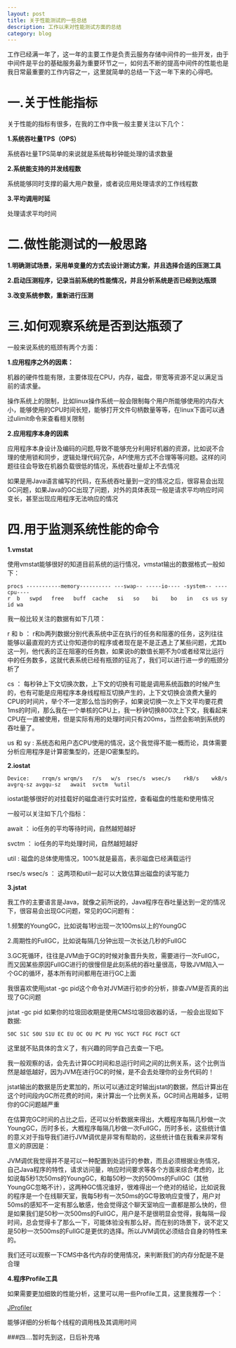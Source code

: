 ```yaml
---
layout: post
title: 关于性能测试的一些总结
description: 工作以来对性能测试方面的总结
category: blog
---
```


工作已经满一年了，这一年的主要工作是负责云服务存储中间件的一些开发，由于中间件是平台的基础服务最为重要环节之一，如何去不断的提高中间件的性能也是我日常最重要的工作内容之一，这里就简单的总结一下这一年下来的心得吧。

一.关于性能指标
======

关于性能的指标有很多，在我的工作中我一般主要关注以下几个：

**1.系统吞吐量TPS（OPS）**

系统吞吐量TPS简单的来说就是系统每秒钟能处理的请求数量

**2.系统能支持的并发线程数**

系统能够同时支撑的最大用户数量，或者说应用处理请求的工作线程数

**3.平均调用时延**

处理请求平均时间

二.做性能测试的一般思路
=======

**1.明确测试场景，采用单变量的方式去设计测试方案，并且选择合适的压测工具**

**2.启动压测程序，记录当前系统的性能情况，并且分析系统是否已经到达瓶颈**

**3.改变系统参数，重新进行压测**

三.如何观察系统是否到达瓶颈了
=======

一般来说系统的瓶颈有两个方面：

**1.应用程序之外的因素：**

机器的硬件性能有限，主要体现在CPU，内存，磁盘，带宽等资源不足以满足当前的请求量。

操作系统上的限制，比如linux操作系统一般会限制每个用户所能够使用的内存大小，能够使用的CPU时间长短，能够打开文件句柄数量等等，在linux下面可以通过ulimit命令来查看相关限制

**2.应用程序本身的因素**

应用程序本身设计及编码的问题,导致不能够充分利用好机器的资源，比如说不合理的使用锁和同步，逻辑处理代码冗杂，API使用方式不合理等等问题。这样的问题往往会导致在机器负载很低的情况，系统吞吐量却上不去情况

如果是用Java语言编写的代码，在系统吞吐量到一定的情况之后，很容易会出现GC问题，如果Java的GC出现了问题，对外的具体表现一般是请求平均响应时间变长，甚至出现应用程序无法响应的情况

四.用于监测系统性能的命令
=======

**1.vmstat**

使用vmstat能够很好的知道目前系统的运行情况，vmstat输出的数据格式一般如下：

    procs -----------memory---------- ---swap-- -----io---- -system-- ----cpu----
    r  b   swpd   free   buff  cache   si   so    bi    bo   in   cs us sy id wa

我一般比较关注的数据有如下几项：

r 和 b ： r和b两列数据分别代表系统中正在执行的任务和阻塞的任务，这列往往能够以最直观的方式让你知道你的程序或者现在是不是正遇上了某些问题，尤其b这一列，他代表的正在阻塞的任务数，如果说b的数值长期不为0或者经常比运行中的任务数多，这就代表系统已经有瓶颈的征兆了，我们可以进行进一步的瓶颈分析了

cs ： 每秒钟上下文切换次数，上下文的切换有可能是调用系统函数的时候产生的，也有可能是应用程序本身线程相互切换产生的，上下文切换会浪费大量的CPU的时间片，举个不一定那么恰当的例子，如果说切换一次上下文平均要花费1ms的时间，那么我在一个单核的CPU上，我一秒钟切换800次上下文，我看起来CPU在一直被使用，但是实际有用的处理时间只有200ms，当然会影响到系统的吞吐量了。

us 和 sy : 系统态和用户态CPU使用的情况，这个我觉得不能一概而论，具体需要
分析应用程序是计算密集型的，还是IO密集型的。

**2.iostat**

    Device:    rrqm/s wrqm/s   r/s   w/s  rsec/s  wsec/s    rkB/s    wkB/s avgrq-sz avgqu-sz   await  svctm  %util

iostat能够很好的对挂载好的磁盘进行实时监控，查看磁盘的性能和使用情况

一般可以关注如下几个指标：

await ： io任务的平均等待时间，自然越短越好

svctm ： io任务的平均处理时间，自然越短越好

util : 磁盘的总体使用情况，100%就是最高，表示磁盘已经满载运行

rsec/s  wsec/s ： 这两项和util一起可以大致估算出磁盘的读写能力

**3.jstat**

我工作的主要语言是Java，就像之前所说的，Java程序在吞吐量达到一定的情况下，很容易会出现GC问题，常见的GC问题有：

1.频繁的YoungGC，比如说每1秒出现一次100ms以上的YoungGC

2.周期性的FullGC，比如说每隔几分钟出现一次长达几秒的FullGC

3.GC死循环，往往是JVM由于GC的时候对象晋升失败，需要进行一次FullGC，而又因某些原因FullGC进行的很慢但是此刻系统的吞吐量很高，导致JVM陷入一个GC的循环，基本所有时间都用在进行GC上面

我很喜欢使用jstat -gc pid这个命令对JVM进行初步的分析，排查JVM是否真的出现了GC问题

jstat -gc pid 如果你的垃圾回收期是使用CMS垃圾回收器的话，一般会出现如下数据:

    S0C S1C S0U S1U EC EU OC OU PC PU YGC YGCT FGC FGCT GCT

这里就不贴具体的含义了，有兴趣的同学自己去查一下吧。

我一般观察的话，会先去计算GC时间和总运行时间之间的比例关系，这个比例当然是越低越好，因为JVM在进行GC的时候，是不会去处理你的业务代码的！

jstat输出的数据是历史累加的，所以可以通过定时输出jstat的数据，然后计算出在这个时间段内GC所花费的时间，来计算出一个比例关系，GC时间占用越多，证明你的GC问题越严重

在估算完GC时间的占比之后，还可以分析数据来得出，大概程序每隔几秒做一次YoungGC，历时多长，大概程序每隔几秒做一次FullGC，历时多长，这些统计值的意义对于指导我们进行JVM调优是非常有帮助的，这些统计值在我看来非常有意义的原因是：

JVM调优我觉得并不是可以一种配置到处运行的参数，而且必须根据业务情况，自己Java程序的特性，请求访问量，响应时间要求等各个方面来综合考虑的，比如说每5秒1次50ms的YoungGC，和每50秒一次的500ms的FullGC（其他YoungGC忽略不计），这两种GC情况谁好，很难得出一个绝对的结论，比如说我的程序是一个在线聊天室，我每5秒有一次50ms的GC导致响应变慢了，用户对50ms的感知不一定有那么敏感，他会觉得这个聊天室响应一直都是那么快的，但是如果我们是50秒一次500ms的FullGC，用户是不是很明显会觉得，我每隔一段时间，总会觉得卡了那么一下，可能体验没有那么好。而在别的场景下，说不定又是50秒一次500ms的FullGC是更优的选择。所以JVM调优必须结合自身的特性来的。

我们还可以观察一下CMS中各代内存的使用情况，来判断我们的内存分配是不是合理

**4.程序Profile工具**

如果需要更加细致的性能分析，这里可以用一些Profile工具，这里我推荐一个：

[JProfiler](http://www.ej-technologies.com/products/jprofiler/overview.html)

能够详细的分析每个线程的调用栈及其调用时间

###四....暂时先到这，日后补充咯











